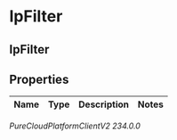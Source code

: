 # IpFilter

## IpFilter

## Properties

|Name | Type | Description | Notes|
|------------ | ------------- | ------------- | -------------|



_PureCloudPlatformClientV2 234.0.0_
